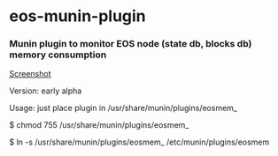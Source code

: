 # eos-munin-plugin

### Munin plugin to monitor EOS node (state db, blocks db) memory consumption
[Screenshot](eosmem-day.png)

Version: early alpha

Usage: just place plugin in /usr/share/munin/plugins/eosmem_

$ chmod 755 /usr/share/munin/plugins/eosmem_

$ ln -s /usr/share/munin/plugins/eosmem_ /etc/munin/plugins/eosmem

